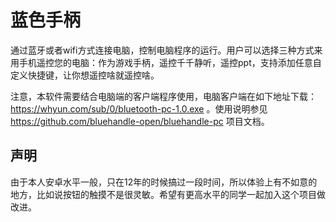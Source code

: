 # 蓝色手柄

通过蓝牙或者wifi方式连接电脑，控制电脑程序的运行。用户可以选择三种方式来用手机遥控您的电脑：作为游戏手柄，遥控千千静听，遥控ppt，支持添加任意自定义快捷键，让你想遥控啥就遥控啥。

注意，本软件需要结合电脑端的客户端程序使用，电脑客户端在如下地址下载：https://whyun.com/sub/0/bluetooth-pc-1.0.exe 。使用说明参见 https://github.com/bluehandle-open/bluehandle-pc 项目文档。

## 声明

由于本人安卓水平一般，只在12年的时候搞过一段时间，所以体验上有不如意的地方，比如说按钮的触摸不是很灵敏。希望有更高水平的同学一起加入这个项目做改进。



